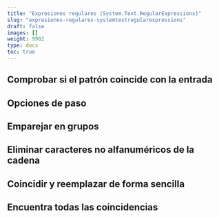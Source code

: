 ```yaml
---
title: "Expresiones regulares (System.Text.RegularExpressions)"
slug: "expresiones-regulares-systemtextregularexpressions"
draft: false
images: []
weight: 9982
type: docs
toc: true
---
```


## Comprobar si el patrón coincide con la entrada


## Opciones de paso


## Emparejar en grupos


## Eliminar caracteres no alfanuméricos de la cadena


## Coincidir y reemplazar de forma sencilla


## Encuentra todas las coincidencias


